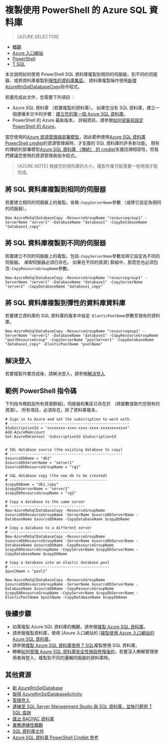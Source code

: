 <properties 
    pageTitle="複製使用 PowerShell 的 Azure SQL 資料庫 |Microsoft Azure" 
    description="建立使用 PowerShell 的 Azure SQL 資料庫的複本" 
    services="sql-database"
    documentationCenter=""
    authors="stevestein"
    manager="jhubbard"
    editor=""/>

<tags
    ms.service="sql-database"
    ms.devlang="NA"
    ms.date="09/08/2016"
    ms.author="sstein"
    ms.workload="data-management"
    ms.topic="article"
    ms.tgt_pltfrm="NA"/>


# <a name="copy-an-azure-sql-database-using-powershell"></a>複製使用 PowerShell 的 Azure SQL 資料庫


> [AZURE.SELECTOR]
- [概觀](sql-database-copy.md)
- [Azure 入口網站](sql-database-copy-portal.md)
- [PowerShell](sql-database-copy-powershell.md)
- [T SQL](sql-database-copy-transact-sql.md)

本文說明如何使用 PowerShell SQL 資料庫複製到相同的伺服器，到不同的伺服器，或將資料庫複製到[彈性的資料庫集區](sql-database-elastic-pool.md)。 資料庫複製操作使用[新增 AzureRmSqlDatabaseCopy](https://msdn.microsoft.com/library/mt603644.aspx)指令程式。 


若要完成此文件，您需要下列項目︰

- Azure SQL 資料庫 （若要複製的資料庫）。 如果您沒有 SQL 資料庫，建立一個遵循本文中的步驟︰[建立您的第一個 Azure SQL 資料庫](sql-database-get-started.md)。
- PowerShell 的 Azure 最新版本。 詳細資訊，請參閱[如何安裝和設定 PowerShell 的 Azure](../powershell-install-configure.md)。


當您使用的[Azure 資源管理員部署模型](../azure-resource-manager/resource-group-overview.md)，因此範例使用[Azure SQL 資料庫 PowerShell cmdlet](https://msdn.microsoft.com/library/azure/mt574084.aspx)的資源管理員時，才支援的 SQL 資料庫的許多新功能。 現有的傳統的部署模型[Azure SQL 資料庫 （傳統） 的 cmdlet](https://msdn.microsoft.com/library/azure/dn546723.aspx)支援回溯相容性，但我們建議您使用的資源管理員指令程式。


>[AZURE.NOTE] 根據您的資料庫的大小，複製作業可能需要一些時間才能完成。


## <a name="copy-a-sql-database-to-the-same-server"></a>將 SQL 資料庫複製到相同的伺服器

若要建立相同的伺服器上的複製，省略`-CopyServerName`參數 （或將它設定為相同的伺服器）。

    New-AzureRmSqlDatabaseCopy -ResourceGroupName "resourcegroup1" -ServerName "server1" -DatabaseName "database1" -CopyDatabaseName "database1_copy"

## <a name="copy-a-sql-database-to-a-different-server"></a>將 SQL 資料庫複製到不同的伺服器

若要建立不同的伺服器上的複製，包括`-CopyServerName`參數並將它設定為不同的伺服器。 *複製*伺服器必須已存在。 如果在不同的資源] 群組中，那麼您也必須包含`-CopyResourceGroupName`參數。

    New-AzureRmSqlDatabaseCopy -ResourceGroupName "resourcegroup1" -ServerName "server1" -DatabaseName "database1" -CopyServerName "server2" -CopyDatabaseName "database1_copy"


## <a name="copy-a-sql-database-into-an-elastic-database-pool"></a>將 SQL 資料庫複製到彈性的資料庫資料庫

若要建立資料庫的 SQL 資料庫的複本中設定`-ElasticPoolName`參數至現有的資料庫。

    New-AzureRmSqlDatabaseCopy -ResourceGroupName "resourcegoup1" -ServerName "server1" -DatabaseName "database1" -CopyResourceGroupName "poolResourceGroup" -CopyServerName "poolServer1" -CopyDatabaseName "database1_copy" -ElasticPoolName "poolName"


## <a name="resolve-logins"></a>解決登入

若要複製作業完成後，請解決登入，請參閱[解決登入](sql-database-copy-transact-sql.md#resolve-logins-after-the-copy-operation-completes)


## <a name="example-powershell-script"></a>範例 PowerShell 指令碼

下列指令碼假設所有資源群組]，伺服器和集區已存在於 （將變數值取代您現有的資源）。 所有項目，必須存在，除了資料庫複本。

    # Sign in to Azure and set the subscription to work with
    # ------------------------------------------------------
    $SubscriptionId = "xxxxxxxx-xxxx-xxxx-xxxx-xxxxxxxxxxxx"
    Add-AzureRmAccount
    Set-AzureRmContext -SubscriptionId $SubscriptionId
    
    
    # SQL database source (the existing database to copy)
    # ---------------------------------------------------
    $sourceDbName = "db1"
    $sourceDbServerName = "server1"
    $sourceDbResourceGroupName = "rg1"
    
    # SQL database copy (the new db to be created)
    # --------------------------------------------
    $copyDbName = "db1_copy"
    $copyDbServerName = "server2"
    $copyDbResourceGroupName = "rg2"
    
    # Copy a database to the same server
    # ----------------------------------
    New-AzureRmSqlDatabaseCopy -ResourceGroupName $sourceDbResourceGroupName -ServerName $sourceDbServerName -DatabaseName $sourceDbName -CopyDatabaseName $copyDbName
    
    # Copy a database to a different server
    # -------------------------------------
    New-AzureRmSqlDatabaseCopy -ResourceGroupName $sourceDbResourceGroupName -ServerName $sourceDbServerName -DatabaseName $sourceDbName -CopyResourceGroupName $copyDbResourceGroupName -CopyServerName $copyDbServerName -CopyDatabaseName $copyDbName
    
    # Copy a database into an elastic database pool
    # ---------------------------------------------
    $poolName = "pool1"
    
    New-AzureRmSqlDatabaseCopy -ResourceGroupName $sourceDbResourceGroupName -ServerName $sourceDbServerName -DatabaseName $sourceDbName -CopyResourceGroupName $copyDbResourceGroupName -CopyServerName $copyDbServerName -ElasticPoolName $poolName -CopyDatabaseName $copyDbName



    

## <a name="next-steps"></a>後續步驟

- 如需複製 Azure SQL 資料庫的概觀，請參閱[複製 Azure SQL 資料庫](sql-database-copy.md)。
- 請參閱複製資料庫，使用 [Azure 入口網站的 [[複製使用 Azure 入口網站的 Azure SQL 資料庫](sql-database-copy-portal.md)。
- 請參閱[複製 Azure SQL 資料庫使用 T SQL](sql-database-copy-transact-sql.md)複製使用 SQL 資料庫。
- 瞭解[如何管理 Azure SQL 資料庫安全性損毀修復後的](sql-database-geo-replication-security-config.md)，若要深入瞭解管理使用者與登入，複製到不同的邏輯伺服器的資料庫時。


## <a name="additional-resources"></a>其他資源

- [新 AzureRmSqlDatabase](https://msdn.microsoft.com/library/mt603644.aspx)
- [取得 AzureRmSqlDatabaseActivity](https://msdn.microsoft.com/library/mt603687.aspx)
- [管理登入](sql-database-manage-logins.md)
- [連線至 SQL Server Management Studio 與 SQL 資料庫，並執行範例 T SQL 查詢](sql-database-connect-query-ssms.md)
- [匯出 BACPAC 資料庫](sql-database-export.md)
- [業務連續性概觀](sql-database-business-continuity.md)
- [SQL 資料庫文件](https://azure.microsoft.com/documentation/services/sql-database/)
- [Azure SQL 資料庫 PowerShell Cmdlet 參考](https://msdn.microsoft.com/library/mt574084.aspx)
